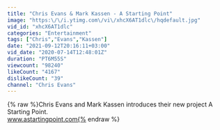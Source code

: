 ```yaml
---
title: "Chris Evans & Mark Kassen - A Starting Point"
image: "https:\/\/i.ytimg.com\/vi\/xhcX6AT1dlc\/hqdefault.jpg"
vid_id: "xhcX6AT1dlc"
categories: "Entertainment"
tags: ["Chris","Evans","Kassen"]
date: "2021-09-12T20:16:11+03:00"
vid_date: "2020-07-14T12:48:01Z"
duration: "PT6M55S"
viewcount: "98240"
likeCount: "4167"
dislikeCount: "39"
channel: "Chris Evans"
---
```

{% raw %}Chris Evans and Mark Kassen introduces their new project A Starting Point.<br />www.astartingpoint.com{% endraw %}
